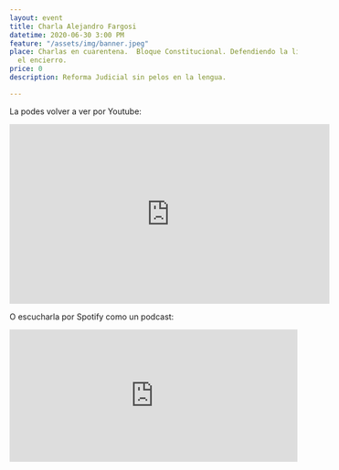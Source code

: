 ```yaml
---
layout: event
title: Charla Alejandro Fargosi
datetime: 2020-06-30 3:00 PM
feature: "/assets/img/banner.jpeg"
place: Charlas en cuarentena.  Bloque Constitucional. Defendiendo la libertad desde
  el encierro.
price: 0
description: Reforma Judicial sin pelos en la lengua.

---
```

La podes volver a ver por Youtube:

<iframe width="560" height="315" src="https://www.youtube.com/embed/L9DMWRjPLVw" frameborder="0" allow="accelerometer; autoplay; encrypted-media; gyroscope; picture-in-picture" allowfullscreen></iframe>

O escucharla por Spotify como un podcast:

<iframe src="https://open.spotify.com/embed-podcast/episode/5z0u7Ob7scGZUYTZL6902D" width="100%" height="232" frameborder="0" allowtransparency="true" allow="encrypted-media"></iframe>